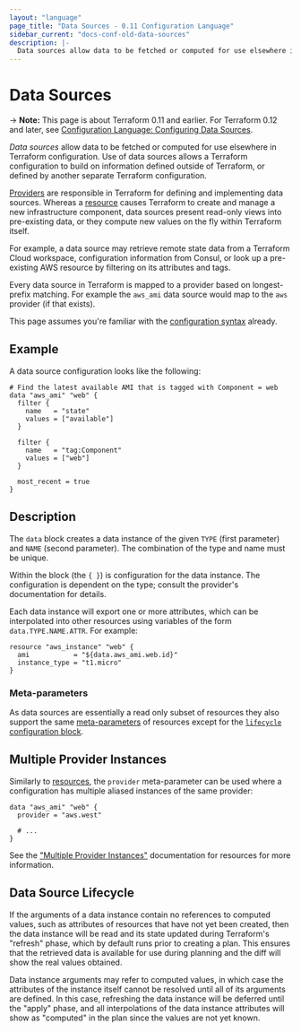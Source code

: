 ```yaml
---
layout: "language"
page_title: "Data Sources - 0.11 Configuration Language"
sidebar_current: "docs-conf-old-data-sources"
description: |-
  Data sources allow data to be fetched or computed for use elsewhere in Terraform configuration.
---
```


# Data Sources

-> **Note:** This page is about Terraform 0.11 and earlier. For Terraform 0.12
and later, see
[Configuration Language: Configuring Data Sources](/docs/language/data-sources/index.html).

*Data sources* allow data to be fetched or computed for use elsewhere
in Terraform configuration. Use of data sources allows a Terraform
configuration to build on information defined outside of Terraform,
or defined by another separate Terraform configuration.

[Providers](./providers.html) are responsible in
Terraform for defining and implementing data sources. Whereas
a [resource](./resources.html) causes Terraform
to create and manage a new infrastructure component, data sources
present read-only views into pre-existing data, or they compute
new values on the fly within Terraform itself.

For example, a data source may retrieve remote state data from a
Terraform Cloud workspace, configuration information from Consul, or look up a pre-existing
AWS resource by filtering on its attributes and tags.

Every data source in Terraform is mapped to a provider based
on longest-prefix matching. For example the `aws_ami`
data source would map to the `aws` provider (if that exists).

This page assumes you're familiar with the
[configuration syntax](./syntax.html)
already.

## Example

A data source configuration looks like the following:

```hcl
# Find the latest available AMI that is tagged with Component = web
data "aws_ami" "web" {
  filter {
    name   = "state"
    values = ["available"]
  }

  filter {
    name   = "tag:Component"
    values = ["web"]
  }

  most_recent = true
}
```

## Description

The `data` block creates a data instance of the given `TYPE` (first
parameter) and `NAME` (second parameter). The combination of the type
and name must be unique.

Within the block (the `{ }`) is configuration for the data instance. The
configuration is dependent on the type; consult the provider's documentation for
details.

Each data instance will export one or more attributes, which can be
interpolated into other resources using variables of the form
`data.TYPE.NAME.ATTR`. For example:

```hcl
resource "aws_instance" "web" {
  ami           = "${data.aws_ami.web.id}"
  instance_type = "t1.micro"
}
```

### Meta-parameters

As data sources are essentially a read only subset of resources they also support the same [meta-parameters](./resources.html#meta-parameters) of resources except for the [`lifecycle` configuration block](./resources.html#lifecycle).

## Multiple Provider Instances

Similarly to [resources](./resources.html), the
`provider` meta-parameter can be used where a configuration has
multiple aliased instances of the same provider:

```hcl
data "aws_ami" "web" {
  provider = "aws.west"

  # ...
}
```

See the ["Multiple Provider Instances"](./resources.html#multiple-provider-instances) documentation for resources
for more information.

## Data Source Lifecycle

If the arguments of a data instance contain no references to computed values,
such as attributes of resources that have not yet been created, then the
data instance will be read and its state updated during Terraform's "refresh"
phase, which by default runs prior to creating a plan. This ensures that the
retrieved data is available for use during planning and the diff will show
the real values obtained.

Data instance arguments may refer to computed values, in which case the
attributes of the instance itself cannot be resolved until all of its
arguments are defined. In this case, refreshing the data instance will be
deferred until the "apply" phase, and all interpolations of the data instance
attributes will show as "computed" in the plan since the values are not yet
known.
